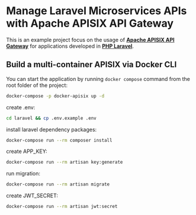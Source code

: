 # Manage Laravel Microservices APIs with Apache APISIX API Gateway

This is an example project focus on the usage of [**Apache APISIX API Gateway**](https://apisix.apache.org/)
for applications developed in **[PHP Laravel](https://laravel.com)**.

## Build a multi-container APISIX via Docker CLI

You can start the application by running `docker compose` command from the root folder of the project:

``` bash
docker-compose -p docker-apisix up -d
```

create .env:

``` bash
cd laravel && cp .env.example .env
```

install laravel dependency packages:

``` bash
docker-compose run --rm composer install
```

create APP_KEY:

``` bash
docker-compose run --rm artisan key:generate
```

run migration:

``` bash
docker-compose run --rm artisan migrate
```

create JWT_SECRET:

``` bash
docker-compose run --rm artisan jwt:secret
```